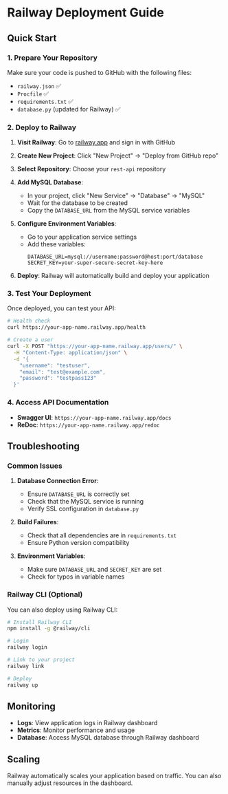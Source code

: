 # Railway Deployment Guide

## Quick Start

### 1. Prepare Your Repository
Make sure your code is pushed to GitHub with the following files:
- `railway.json` ✅
- `Procfile` ✅
- `requirements.txt` ✅
- `database.py` (updated for Railway) ✅

### 2. Deploy to Railway

1. **Visit Railway**: Go to [railway.app](https://railway.app) and sign in with GitHub

2. **Create New Project**: Click "New Project" → "Deploy from GitHub repo"

3. **Select Repository**: Choose your `rest-api` repository

4. **Add MySQL Database**:
   - In your project, click "New Service" → "Database" → "MySQL"
   - Wait for the database to be created
   - Copy the `DATABASE_URL` from the MySQL service variables

5. **Configure Environment Variables**:
   - Go to your application service settings
   - Add these variables:
     ```
     DATABASE_URL=mysql://username:password@host:port/database
     SECRET_KEY=your-super-secure-secret-key-here
     ```

6. **Deploy**: Railway will automatically build and deploy your application

### 3. Test Your Deployment

Once deployed, you can test your API:

```bash
# Health check
curl https://your-app-name.railway.app/health

# Create a user
curl -X POST "https://your-app-name.railway.app/users/" \
  -H "Content-Type: application/json" \
  -d '{
    "username": "testuser",
    "email": "test@example.com",
    "password": "testpass123"
  }'
```

### 4. Access API Documentation

- **Swagger UI**: `https://your-app-name.railway.app/docs`
- **ReDoc**: `https://your-app-name.railway.app/redoc`

## Troubleshooting

### Common Issues

1. **Database Connection Error**:
   - Ensure `DATABASE_URL` is correctly set
   - Check that the MySQL service is running
   - Verify SSL configuration in `database.py`

2. **Build Failures**:
   - Check that all dependencies are in `requirements.txt`
   - Ensure Python version compatibility

3. **Environment Variables**:
   - Make sure `DATABASE_URL` and `SECRET_KEY` are set
   - Check for typos in variable names

### Railway CLI (Optional)

You can also deploy using Railway CLI:

```bash
# Install Railway CLI
npm install -g @railway/cli

# Login
railway login

# Link to your project
railway link

# Deploy
railway up
```

## Monitoring

- **Logs**: View application logs in Railway dashboard
- **Metrics**: Monitor performance and usage
- **Database**: Access MySQL database through Railway dashboard

## Scaling

Railway automatically scales your application based on traffic. You can also manually adjust resources in the dashboard. 